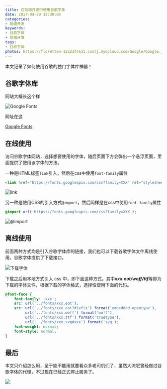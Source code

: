 ```yaml
---
title: 在前端开发中使用谷歌字体
date: 2017-04-30 19:30:04
categories:
- 前端开发
keywords:
- 谷歌字体
- 前端开发
tags:
- 谷歌字体
photos: https://floretten-1252347631.costj.myqcloud.com/Google/Google.jpg
---
```


本文记录了如何使用谷歌的独门字体库神器！

<!--more-->

## 谷歌字体库

网站大概长这个样

![Google Fonts](https://floretten-1252347631.costj.myqcloud.com/Google/%E5%B1%8F%E5%B9%95%E6%88%AA%E5%9B%BE%2820%29.png)

网址在这

[Google Fonts](https://fonts.google.com/)

## 在线使用

访问谷歌字体网站，选择想要使用的字体，随后页面下方会弹出一个悬浮页面，里面提供了使用该字体的方法。

一种是HTML标签``link``引入，然后在css中使用``font-family``属性

```html
<link href="https://fonts.googleapis.com/css?family=XXX" rel="stylesheet">
```

![link](https://floretten-1252347631.costj.myqcloud.com/Google/%E5%B1%8F%E5%B9%95%E6%88%AA%E5%9B%BE%2821%29.png)

另一种是使用CSS的引入方式``@import``，然后同样是在css中使用``font-family``属性

```css
@import url('https://fonts.googleapis.com/css?family=XXX');
```

![@import](https://floretten-1252347631.costj.myqcloud.com/Google/%E5%B1%8F%E5%B9%95%E6%88%AA%E5%9B%BE%2822%29.png)

## 离线使用

前面两种方式均是引入谷歌字体库的链接，我们也可以下载谷歌字体文件离线使用，谷歌字体提供了下载接口。

![下载字体](https://floretten-1252347631.costj.myqcloud.com/Google/%E5%B1%8F%E5%B9%95%E6%88%AA%E5%9B%BE%2823%29.png)

下载之后用本地方式引入 css 中，即下面这种方式，其中***xxx.eot/woff/ttf***等即为下载的字体文件，根据下载的字体格式，选择性使用下面的代码。

```CSS
@font-face {
	font-family: 'xxx';
    src: url('../fonts/xxx.eot');
    src: url('../fonts/xxx.eot?#iefix') format('embedded-opentype'),
         url('../fonts/xxx.woff') format('woff'),
         url('../fonts/xxx.ttf') format('truetype'),
         url('../fonts/xxx.svg#xxx') format('svg');
    font-weight: normal;
    font-style: normal;
}
```

## 最后

本文只介绍怎么用，至于能不能用就要看众多老司机们了，虽然大流氓曾经做过谷歌字体的代理，不过现在已经正式停止服务了。

![](https://floretten-1252347631.costj.myqcloud.com/Google/%E5%B1%8F%E5%B9%95%E6%88%AA%E5%9B%BE%2825%29.png)
